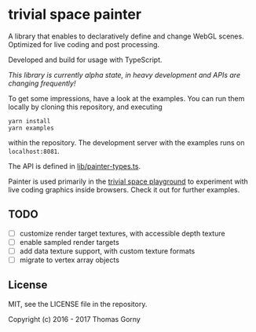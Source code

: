 # trivial space painter

A library that enables to declaratively define and change WebGL scenes.
Optimized for live coding and post processing.

Developed and build for usage with TypeScript.

_This library is currently alpha state, in heavy development and APIs are
changing frequently!_

To get some impressions, have a look at the examples. You can run them locally
by cloning this repository, and executing

    yarn install
    yarn examples

within the repository. The development server with the examples runs on
`localhost:8081`.

The API is defined in
[lib/painter-types.ts](https://github.com/trivial-space/painter/blob/master/lib/painter-types.ts).

Painter is used primarily in the
[trivial space playground](https://github.com/trivial-space/playground) to
experiment with live coding graphics inside browsers. Check it out for further
examples.

## TODO

- [ ] customize render target textures, with accessible depth texture
- [ ] enable sampled render targets
- [ ] add data texture support, with custom texture formats
- [ ] migrate to vertex array objects

## License

MIT, see the LICENSE file in the repository.

Copyright (c) 2016 - 2017 Thomas Gorny
